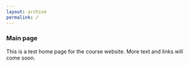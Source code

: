 ```yaml
---
layout: archive
permalink: /
---
```


### Main page

This is a test home page for the course website. More text and links will come soon.
